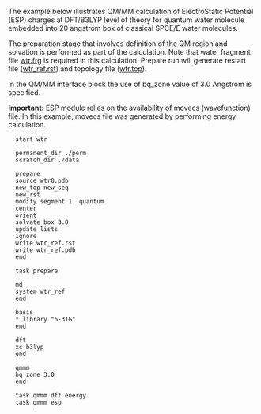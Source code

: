 The example below illustrates QM/MM calculation of
ElectroStatic Potential (ESP) charges at DFT/B3LYP level of theory for
quantum water molecule embedded into 20 angstrom box of classical SPCE/E
water molecules.

The preparation stage that involves definition of the QM region and
solvation is performed as part of the calculation. Note that water
fragment file [wtr.frg](WTR.frg) is required in this
calculation. Prepare run will generate restart file
([wtr_ref.rst](wtr_ref.rst)) and topology file
([wtr.top](wtr.top)).

In the QM/MM interface block the use of bq\_zone value of 3.0 Angstrom
is specified.

**Important:** ESP module relies on the availability of movecs
(wavefunction) file. In this example, movecs file was generated by
performing energy calculation.
```
  start wtr  
  
  permanent_dir ./perm  
  scratch_dir ./data  
  
  prepare  
  source wtr0.pdb  
  new_top new_seq  
  new_rst  
  modify segment 1  quantum  
  center  
  orient  
  solvate box 3.0  
  update lists  
  ignore  
  write wtr_ref.rst  
  write wtr_ref.pdb  
  end  
  
  task prepare  
  
  md  
  system wtr_ref  
  end  
  
  basis  
  * library "6-31G"  
  end  
  
  dft  
  xc b3lyp  
  end  
  
  qmmm  
  bq_zone 3.0  
  end  
  
  task qmmm dft energy  
  task qmmm esp
```
